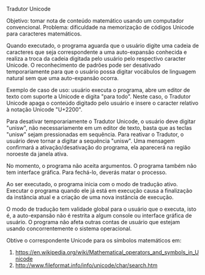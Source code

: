 Tradutor Unicode

Objetivo: tomar nota de conteúdo matemático usando um computador convencional.
Problema: dificuldade na memorização de códigos Unicode para caracteres matemáticos.

Quando executado, o programa aguarda que o usuário digite uma cadeia de caracteres que seja correspondente a uma auto-expansão conhecida e realiza a troca da cadeia digitada pelo usuário pelo respectivo caracter Unicode. O reconhecimento de padrões pode ser desativado temporariamente para que o usuário possa digitar vocábulos de linguagem natural sem que uma auto-expansão ocorra.

Exemplo de caso de uso: usuário executa o programa, abre um editor de texto com suporte a Unicode e digita "para todo". Neste caso, o Tradutor Unicode apaga o conteúdo digitado pelo usuário e insere o caracter relativo à notação Unicode "U+2200".

Para desativar temporariamente o Tradutor Unicode, o usuário deve digitar "unisw", não necessariamente em um editor de texto, basta que as teclas "unisw" sejam pressionadas em sequência. Para reativar o Tradutor, o usuário deve tornar a digitar a sequência "unisw". Uma mensagem confirmará a ativação/desativação do programa, ela aparecerá na região noroeste da janela ativa.

No momento, o programa não aceita argumentos. O programa também não tem interface gráfica. Para fechá-lo, deverás matar o processo.

Ao ser executado, o programa inicia com o modo de tradução ativo. Executar o programa quando ele já está em execução causa a finalização da instância atual e a criação de uma nova instância de execução.

O modo de tradução tem validade global para o usuário que o executa, isto é, a auto-expansão não é restrita a algum console ou interface gráfica de usuário. O programa não afeta outras contas de usuário que estejam usando concorrentemente o sistema operacional.

Obtive o correspondente Unicode para os símbolos matemáticos em:
1. https://en.wikipedia.org/wiki/Mathematical_operators_and_symbols_in_Unicode
2. http://www.fileformat.info/info/unicode/char/search.htm